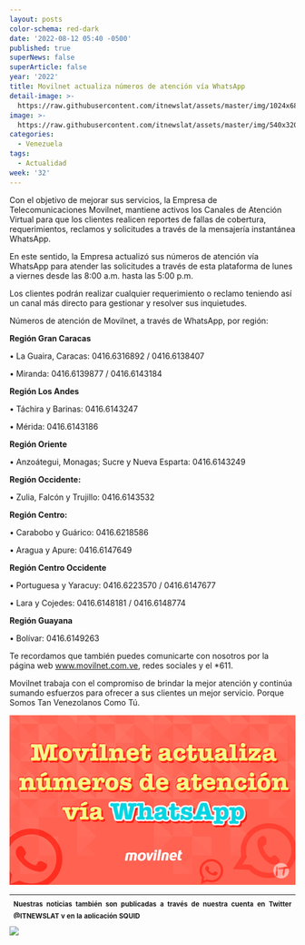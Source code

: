 ```yaml
---
layout: posts
color-schema: red-dark
date: '2022-08-12 05:40 -0500'
published: true
superNews: false
superArticle: false
year: '2022'
title: Movilnet actualiza números de atención vía WhatsApp
detail-image: >-
  https://raw.githubusercontent.com/itnewslat/assets/master/img/1024x680/whatsapp-movilnet-g.jpg
image: >-
  https://raw.githubusercontent.com/itnewslat/assets/master/img/540x320/whatsapp-movilnet-p.jpg
categories:
  - Venezuela
tags:
  - Actualidad
week: '32'
---
```

Con el objetivo de mejorar sus servicios, la Empresa de Telecomunicaciones Movilnet, mantiene activos los Canales de Atención Virtual para que los clientes realicen reportes de fallas de cobertura, requerimientos, reclamos y solicitudes a través de la mensajería instantánea WhatsApp.

En este sentido, la Empresa actualizó sus números de atención vía WhatsApp para atender las solicitudes a través de esta plataforma de lunes a viernes desde las 8:00 a.m. hasta las 5:00 p.m.

Los clientes podrán realizar cualquier requerimiento o reclamo teniendo así un canal más directo para gestionar y resolver sus inquietudes.

Números de atención de Movilnet, a través de WhatsApp, por región:

 

**Región Gran Caracas**

• La Guaira, Caracas: 0416.6316892 / 0416.6138407

• Miranda: 0416.6139877 / 0416.6143184

 

**Región Los Andes**

• Táchira y Barinas: 0416.6143247

• Mérida: 0416.6143186

 

**Región Oriente**

• Anzoátegui, Monagas; Sucre y Nueva Esparta: 0416.6143249

 

**Región Occidente:**

• Zulia, Falcón y Trujillo: 0416.6143532

 

**Región Centro:**

• Carabobo y Guárico: 0416.6218586

• Aragua y Apure: 0416.6147649

 

**Región Centro Occidente**

• Portuguesa y Yaracuy: 0416.6223570 / 0416.6147677

• Lara y Cojedes: 0416.6148181 / 0416.6148774

 

**Región Guayana**

• Bolívar: 0416.6149263

Te recordamos que también puedes comunicarte con nosotros por la página web www.movilnet.com.ve, redes sociales y el *611.

Movilnet trabaja con el compromiso de brindar la mejor atención y continúa sumando esfuerzos para ofrecer a sus clientes un mejor servicio. Porque Somos Tan Venezolanos Como Tú.

![](https://raw.githubusercontent.com/itnewslat/assets/master/img/540x320/whatsapp-movilnet-p.jpg)

<table style="height: 42px;" width="569">
<tbody>
<tr>
<td style="text-align: justify;"><sub><strong>Nuestras noticias también son publicadas a través de nuestra cuenta en Twitter <a href="https://twitter.com/itnewslat?lang=es">@ITNEWSLAT</a> y en la aplicación <a href="https://squidapp.co/en/">SQUID</a></strong></sub></td>
</tr>
</tbody>
</table>

<img src="https://tracker.metricool.com/c3po.jpg?hash=56f88a41e39ab42c063cc51676587a04"/>